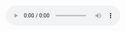 <html>
<body>
  <audio controls autoplay loop>
    <source src="https://www.myinstants.com/media/sounds/krik-aaaaaaa.mp3" type="audio/mpeg">
  </audio>
</body>
</html>
